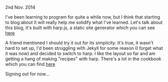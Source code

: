 2nd Nov. 2014

I've been learning to program for quite a while now, but I think that starting to blog about
it will really help me solidify what I've learned. Let's talk about this blog, it's built
with harp.js, a static site generator which you can see [here](harpjs.com)

A friend mentioned I should try it out for its simplicity. It's true, it wasn't hard to
set up, I'd been struggling with Jekyll for some reason (I forget what it was now)
and decided to switch to harp. I like the layout so far and am getting a hang of making
"recipes" with harp. There's a lot in the cookbook which you can find [here](http://harpjs.com/recipes/)

Signing out for now...
